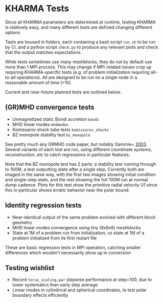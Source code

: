 # KHARMA Tests

Since all KHARMA parameters are determined at runtime, testing KHARMA is relatively easy,
and many different tests are defined changing different options

Tests are housed in folders, each containing a bash script `run.sh` to be run by CI, and a
python script `check.py` to produce any relevant plots and check that the output matches
expectations.

While tests sometimes use many meshblocks, they do not by default use more than 1 MPI
process.  This may change if MPI-related issues crop up requiring KHARMA-specific tests
(e.g. of problem initialization requiring all-to-all operations).  All are designed to be
run on a single node in a reasonable amount of time (<1h).

Current and near-future planned tests are outlined below.

## (GR)MHD convergence tests

* Unmagnetized static Bondi accretion `bondi`
* MHD linear modes `mhdmodes`
* Komissarov shock tube tests `komissarov_shocks`
* BZ monopole stability test `bz_monopole`

See pretty much any GRMHD code paper, but notably Gammie+ [2003](https://doi.org/10.1086/374594).
Several variants of each test are run, using different coordinate systems, reconstruction, etc
to catch regressions in particular features.

Note that the BZ monopole test has 2 parts: a stability test running through to 100M, a test
outputting state after a single step.  Currently both are imaged in the same way, with the
first two images showing initial condition and single-step state, and the rest showing the
full 100M run at normal dump cadence.  Plots for this test show the primitive radial velocity
U1 since this in particular shows erratic behavior near the polar bound.

## Identity regression tests

* Near-identical output of the same problem evolved with different block geometry
* MHD linear modes convergence using tiny (8x8x8) meshblocks
* State at 1M of a problem run from initialization, vs state at 1M of a problem initialized
  from its first restart file

These are basic regression tests in MPI operation, catching smaller differences which wouldn't
necessarily show up in conversion

## Testing wishlist

* Record `torus_scaling.par` stepwise performance at step=100, due to lower systematics
  than early step average
* Linear modes in cylindrical and spherical coordinates, to test polar boundary effects efficiently
